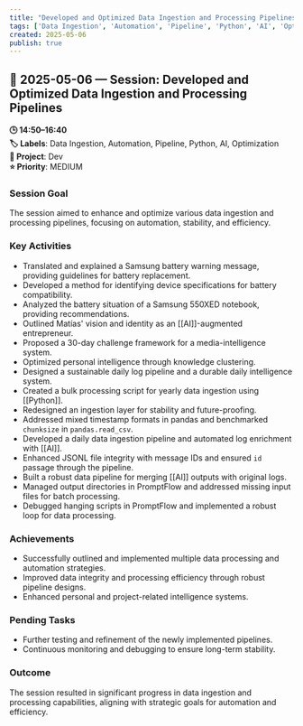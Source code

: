 ```yaml
---
title: "Developed and Optimized Data Ingestion and Processing Pipelines"
tags: ['Data Ingestion', 'Automation', 'Pipeline', 'Python', 'AI', 'Optimization']
created: 2025-05-06
publish: true
---
```


## 📅 2025-05-06 — Session: Developed and Optimized Data Ingestion and Processing Pipelines

**🕒 14:50–16:40**  
**🏷️ Labels**: Data Ingestion, Automation, Pipeline, Python, AI, Optimization  
**📂 Project**: Dev  
**⭐ Priority**: MEDIUM  


### Session Goal
The session aimed to enhance and optimize various data ingestion and processing pipelines, focusing on automation, stability, and efficiency.

### Key Activities
- Translated and explained a Samsung battery warning message, providing guidelines for battery replacement.
- Developed a method for identifying device specifications for battery compatibility.
- Analyzed the battery situation of a Samsung 550XED notebook, providing recommendations.
- Outlined Matías' vision and identity as an [[AI]]-augmented entrepreneur.
- Proposed a 30-day challenge framework for a media-intelligence system.
- Optimized personal intelligence through knowledge clustering.
- Designed a sustainable daily log pipeline and a durable daily intelligence system.
- Created a bulk processing script for yearly data ingestion using [[Python]].
- Redesigned an ingestion layer for stability and future-proofing.
- Addressed mixed timestamp formats in pandas and benchmarked `chunksize` in `pandas.read_csv`.
- Developed a daily data ingestion pipeline and automated log enrichment with [[AI]].
- Enhanced JSONL file integrity with message IDs and ensured `id` passage through the pipeline.
- Built a robust data pipeline for merging [[AI]] outputs with original logs.
- Managed output directories in PromptFlow and addressed missing input files for batch processing.
- Debugged hanging scripts in PromptFlow and implemented a robust loop for data processing.

### Achievements
- Successfully outlined and implemented multiple data processing and automation strategies.
- Improved data integrity and processing efficiency through robust pipeline designs.
- Enhanced personal and project-related intelligence systems.

### Pending Tasks
- Further testing and refinement of the newly implemented pipelines.
- Continuous monitoring and debugging to ensure long-term stability.

### Outcome
The session resulted in significant progress in data ingestion and processing capabilities, aligning with strategic goals for automation and efficiency.
